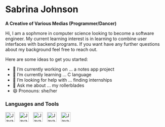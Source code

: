 # Sabrina Johnson

**A Creative of Various Medias (Programmer/Dancer)**

Hi, I am a sophmore in computer science looking to become a software engineer. My current learning interest is in learning to combine user interfaces with backend programs. If you want have any further questions about my background feel free to reach out.

Here are some ideas to get you started:

- 🔭 I’m currently working on ... a notes app project
- 🌱 I’m currently learning ... C language
- 🤔 I’m looking for help with ... finding internships
- 💬 Ask me about ... my rollerblades
- 😄 Pronouns: she/her


### Languages and Tools
<img aling= "left" alt= "Java" width= "30px" style= "padding-right:10px;" src="https://cdn.jsdelivr.net/gh/devicons/devicon/icons/javascript/javascript-plain.svg"/>
<img aling= "left" alt= "Java" width= "30px" style= "padding-right:10px;" src="https://cdn.jsdelivr.net/gh/devicons/devicon/icons/c/c-plain.svg"/>
<img aling= "left" alt= "Java" width= "30px" style= "padding-right:10px;" src="https://cdn.jsdelivr.net/gh/devicons/devicon/icons/swift/swift-original.svg"/>
<img aling= "left" alt= "Java" width= "30px" style= "padding-right:10px;" src="https://cdn.jsdelivr.net/gh/devicons/devicon/icons/swift/xcode/xcode-original.svg"/>
<img aling= "left" alt= "Java" width= "30px" style= "padding-right:10px;" src="https://cdn.jsdelivr.net/gh/devicons/devicon/icons/swift/swift-original.svg"/>
<br/>
